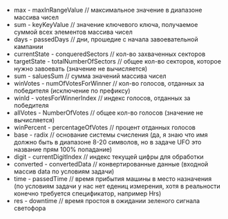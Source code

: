 - max - maxInRangeValue // максимальное значение в диапазоне массива чисел
- sum - keyKeyValue // значение ключевого ключа, получаемое суммой всех элементов массива чисел
- days - passedDays // дни, прошедие с начала завоевательной кампании
- currentState - conqueredSectors // кол-во захваченных секторов
- targetState - totalNumberOfSectors // общее кол-во секторов, которое нужно завоевать (значение не вычисляется)
- sum - saluesSum // сумма значений массива чисел
- winVotes - numOfVotesForWinner // кол-во голосов, отданных за победителя (исключение по префиксу)
- winId - votesForWinnerIndex // индекс голосов, отданных за победителя
- allVotes - NumberOfVotes // общее кол-во голосов (значение не вычисляется)
- winPercent - percentageOfVotes // процент отданных голосов
- base - radix // основание системы счисления (да, я знаю что имя должно быть в диапазоне 8-20 символов, но в задаче UFO это название прям 100% попадание)
- digit - currentDigitIndex // индекс текущей цифры для обработки
- converted - convertedData // конвертированные данные (входной массив data по условиям задачи)
- time - passedTime // время прибытия машины в место назначения (по условиям задачи у нас нет едениц измерения, хотя в реальности конечно требуется спецификатор, например Hrs)
- res - downtime // время простоя в ожидании зеленого сигнала светофора
